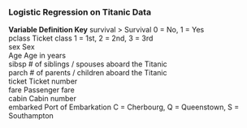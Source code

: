 ### Logistic Regression on Titanic Data


**Variable    Definition      Key**
survival > Survival        0 = No, 1 = Yes  
pclass      Ticket class    1 = 1st, 2 = 2nd, 3 = 3rd  
sex         Sex	 
Age         Age in years	 
sibsp       # of siblings / spouses aboard the Titanic	 
parch       # of parents / children aboard the Titanic	
ticket      Ticket number	  
fare        Passenger fare	 
cabin       Cabin number	 
embarked    Port of Embarkation     C = Cherbourg, Q = Queenstown, S = Southampton  
